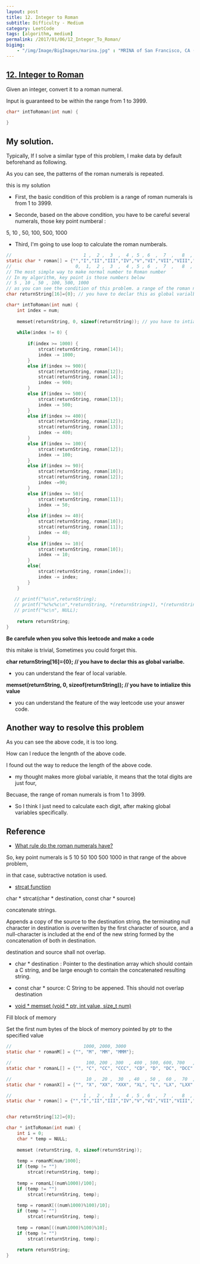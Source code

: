 ```yaml
---
layout: post
title: 12. Integer to Roman
subtitle: Difficulty - Medium
category: LeetCode
tags: [algorithm, medium]
permalink: /2017/01/06/12_Integer_To_Roman/
bigimg: 
    - "/img/Image/BigImages/marina.jpg" : "MRINA of San Francisco, CA (2016)"
---
```


## [12. Integer to Roman](https://leetcode.com/problems/integer-to-roman/)

Given an integer, convert it to a roman numeral.

Input is guaranteed to be within the range from 1 to 3999.

```c
char* intToRoman(int num) {
    
}
```

## My solution. 

Typically, If I solve a similar type of this problem, I make data by default beforehand as following. 

As you can see, the patterns of the roman numerals is repeated. 

this is my solution

- First, the basic condition of this problem is a range of roman numerals is from 1 to 3999. 

- Seconde, based on the above condition, you have to be careful several numerals, those key point numberal :

5, 10 , 50, 100, 500, 1000

- Third, I'm going to use loop to calculate the roman numberals. 

```c
//                           1 ,  2 ,  3  ,  4 , 5 , 6  ,  7  ,   8  , 9  ,10 ,50 ,100,500,1000  
static char * roman[] = {"","I","II","III","IV","V","VI","VII","VIII","IX","X","L","C","D","M"};      
//                        0,  1,  2 ,  3  ,  4 , 5 , 6  ,  7  ,   8  , 9  ,10 , 11, 12, 13, 14 
// The most simple way to make normal number to Roman number
// In my algorithm, key point is those numbers below
// 5 , 10 , 50 , 100, 500, 1000 
// as you can see the condition of this problem. a range of the roman numerals is from 1 to 3999.
char returnString[16]={0}; // you have to declar this as global varialbe.

char* intToRoman(int num) {
    int index = num;
   
    memset(returnString, 0, sizeof(returnString)); // you have to intialize this value
    
    while(index != 0) {
        
        if(index >= 1000) {
            strcat(returnString, roman[14]);
            index -= 1000;
        }
        else if(index >= 900){
            strcat(returnString, roman[12]);
            strcat(returnString, roman[14]);
            index -= 900;
        }
        else if(index >= 500){
            strcat(returnString, roman[13]);
            index -= 500;
        }
        else if(index >= 400){
            strcat(returnString, roman[12]);
            strcat(returnString, roman[13]);
            index -= 400;
        }
        else if(index >= 100){
            strcat(returnString, roman[12]);
            index -= 100;
        }
        else if(index >= 90){
            strcat(returnString, roman[10]);
            strcat(returnString, roman[12]);
            index -=90; 
        }
        else if(index >= 50){
            strcat(returnString, roman[11]);
            index -= 50;
        }
        else if(index >= 40){
            strcat(returnString, roman[10]);
            strcat(returnString, roman[11]);
            index -= 40;
        }
        else if(index >= 10){
            strcat(returnString, roman[10]);
            index -= 10;
        }
        else{
            strcat(returnString, roman[index]);
            index -= index;
        }     
    }
    
   // printf("%s\n",returnString);
   // printf("%c%c%c\n",*returnString, *(returnString+1), *(returnString+2));
   // printf("%c\n", NULL);
    
    return returnString;
}
```

**Be carefule when you solve this leetcode and make a code**

this mitake is trivial, Sometimes you could forget this.

**char returnString[16]={0}; // you have to declar this as global varialbe.**

- you can understand the fear of local variable. 

**memset(returnString, 0, sizeof(returnString)); // you have to intialize this value**

- you can understand the feature of the way leetcode use your answer code.

## Another way to resolve this problem

As you can see the above code, it is too long.

How can I reduce the lengnth of the above code. 

I found out the way to reduce the length of the above code. 

- my thought makes more global variable, it means that the total digits are just four, 

Becuase, the range of roman numerals is from 1 to 3999.


- So I think I just need to calculate each digit, after making global variables specifically.





## Reference

- [What rule do the roman numerals have?](https://en.wikipedia.org/wiki/Roman_numerals)

So, key point numerals is 5 10 50 100 500 1000 in that range of the above problem,

in that case, subtractive notation is used.

- [strcat function](http://www.cplusplus.com/reference/cstring/strcat/)

char * strcat(char * destination, const char * source)

concatenate strings. 

Appends a copy of the source to the destination string. the terminating null character in destination is overwritten by the first character of source, and a null-character is included at the end of the new string formed by the concatenation of both in destination.

destination and source shall not overlap. 

- char * destination : Pointer to the destination array which should contain a C string, and be large enough to contain the concatenated resulting string.

- const char * source: C String to be appened. This should not overlap destination


- [void * memset (void * ptr, int value, size_t num)](http://www.cplusplus.com/reference/cstring/memset/)

 Fill block of memory
 
Set the first num bytes of the block of memory pointed by ptr to the specified value


```c
//                           1000, 2000, 3000
static char * romanM[] = {"", "M", "MM", "MMM"};

//                            100, 200 , 300  , 400 , 500, 600, 700   , 800  , 900  
static char * romanL[] = {"", "C", "CC", "CCC", "CD", "D", "DC", "DCC", "DCCC", "CM"};

//                            10 ,  20 ,  30  , 40  , 50 ,  60 ,  70  ,  80  ,  90                      
static char * romanX[] = {"", "X", "XX", "XXX", "XL", "L", "LX", "LXX", "LXXX", "XC"};

//                           1 ,  2 ,  3  ,  4 , 5 , 6  ,  7  ,   8  , 9  
static char * roman[] = {"","I","II","III","IV","V","VI","VII","VIII","IX"};


char returnString[12]={0};

char * intToRoman(int num) {
    int i = 0;
    char * temp = NULL;
    
    memset (returnString, 0, sizeof(returnString));
    
    temp = romanM[num/1000];
    if (temp != "")
        strcat(returnString, temp);
        
    temp = romanL[(num%1000)/100];
    if (temp != "")
        strcat(returnString, temp);
        
    temp = romanX[((num%1000)%100)/10];
    if (temp != "")
        strcat(returnString, temp);
    
    temp = roman[((num%1000)%100)%10];
    if (temp != "")
        strcat(returnString, temp);
    
    return returnString;
}
```
